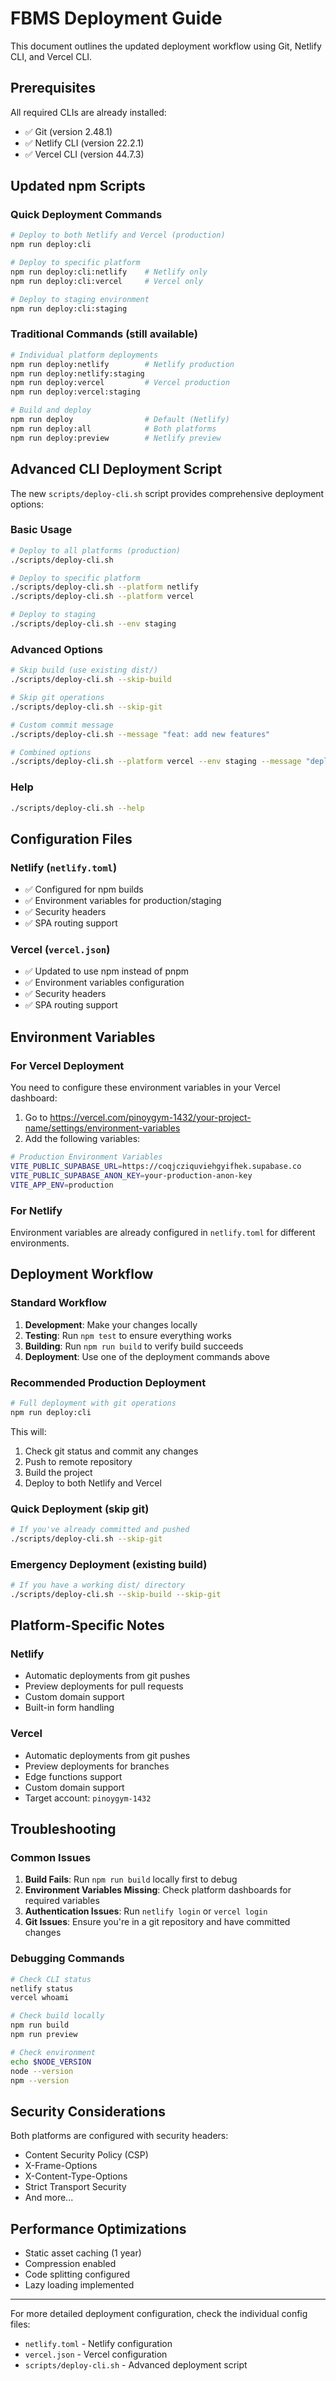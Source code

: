 # FBMS Deployment Guide

This document outlines the updated deployment workflow using Git, Netlify CLI, and Vercel CLI.

## Prerequisites

All required CLIs are already installed:
- ✅ Git (version 2.48.1)
- ✅ Netlify CLI (version 22.2.1)
- ✅ Vercel CLI (version 44.7.3)

## Updated npm Scripts

### Quick Deployment Commands
```bash
# Deploy to both Netlify and Vercel (production)
npm run deploy:cli

# Deploy to specific platform
npm run deploy:cli:netlify    # Netlify only
npm run deploy:cli:vercel     # Vercel only

# Deploy to staging environment
npm run deploy:cli:staging
```

### Traditional Commands (still available)
```bash
# Individual platform deployments
npm run deploy:netlify        # Netlify production
npm run deploy:netlify:staging
npm run deploy:vercel         # Vercel production
npm run deploy:vercel:staging

# Build and deploy
npm run deploy                # Default (Netlify)
npm run deploy:all            # Both platforms
npm run deploy:preview        # Netlify preview
```

## Advanced CLI Deployment Script

The new `scripts/deploy-cli.sh` script provides comprehensive deployment options:

### Basic Usage
```bash
# Deploy to all platforms (production)
./scripts/deploy-cli.sh

# Deploy to specific platform
./scripts/deploy-cli.sh --platform netlify
./scripts/deploy-cli.sh --platform vercel

# Deploy to staging
./scripts/deploy-cli.sh --env staging
```

### Advanced Options
```bash
# Skip build (use existing dist/)
./scripts/deploy-cli.sh --skip-build

# Skip git operations
./scripts/deploy-cli.sh --skip-git

# Custom commit message
./scripts/deploy-cli.sh --message "feat: add new features"

# Combined options
./scripts/deploy-cli.sh --platform vercel --env staging --message "deploy to staging"
```

### Help
```bash
./scripts/deploy-cli.sh --help
```

## Configuration Files

### Netlify (`netlify.toml`)
- ✅ Configured for npm builds
- ✅ Environment variables for production/staging
- ✅ Security headers
- ✅ SPA routing support

### Vercel (`vercel.json`)
- ✅ Updated to use npm instead of pnpm
- ✅ Environment variables configuration
- ✅ Security headers
- ✅ SPA routing support

## Environment Variables

### For Vercel Deployment
You need to configure these environment variables in your Vercel dashboard:

1. Go to https://vercel.com/pinoygym-1432/your-project-name/settings/environment-variables
2. Add the following variables:

```bash
# Production Environment Variables
VITE_PUBLIC_SUPABASE_URL=https://coqjcziquviehgyifhek.supabase.co
VITE_PUBLIC_SUPABASE_ANON_KEY=your-production-anon-key
VITE_APP_ENV=production
```

### For Netlify
Environment variables are already configured in `netlify.toml` for different environments.

## Deployment Workflow

### Standard Workflow
1. **Development**: Make your changes locally
2. **Testing**: Run `npm test` to ensure everything works
3. **Building**: Run `npm run build` to verify build succeeds
4. **Deployment**: Use one of the deployment commands above

### Recommended Production Deployment
```bash
# Full deployment with git operations
npm run deploy:cli
```

This will:
1. Check git status and commit any changes
2. Push to remote repository
3. Build the project
4. Deploy to both Netlify and Vercel

### Quick Deployment (skip git)
```bash
# If you've already committed and pushed
./scripts/deploy-cli.sh --skip-git
```

### Emergency Deployment (existing build)
```bash
# If you have a working dist/ directory
./scripts/deploy-cli.sh --skip-build --skip-git
```

## Platform-Specific Notes

### Netlify
- Automatic deployments from git pushes
- Preview deployments for pull requests
- Custom domain support
- Built-in form handling

### Vercel
- Automatic deployments from git pushes
- Preview deployments for branches
- Edge functions support
- Custom domain support
- Target account: `pinoygym-1432`

## Troubleshooting

### Common Issues

1. **Build Fails**: Run `npm run build` locally first to debug
2. **Environment Variables Missing**: Check platform dashboards for required variables
3. **Authentication Issues**: Run `netlify login` or `vercel login`
4. **Git Issues**: Ensure you're in a git repository and have committed changes

### Debugging Commands
```bash
# Check CLI status
netlify status
vercel whoami

# Check build locally
npm run build
npm run preview

# Check environment
echo $NODE_VERSION
node --version
npm --version
```

## Security Considerations

Both platforms are configured with security headers:
- Content Security Policy (CSP)
- X-Frame-Options
- X-Content-Type-Options  
- Strict Transport Security
- And more...

## Performance Optimizations

- Static asset caching (1 year)
- Compression enabled
- Code splitting configured
- Lazy loading implemented

---

For more detailed deployment configuration, check the individual config files:
- `netlify.toml` - Netlify configuration
- `vercel.json` - Vercel configuration
- `scripts/deploy-cli.sh` - Advanced deployment script
